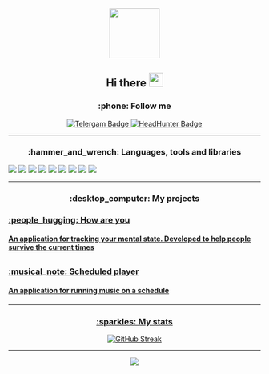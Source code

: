 
<div id="header" align="center">
  <img src="https://media.giphy.com/media/llarwdtFqG63IlqUR1/giphy.gif" width="100"/>
  <h2>Hi there
  <img src="https://github.com/blackcater/blackcater/raw/main/images/Hi.gif" height="28"/></h2>
</div>


<div id="badges" align="center">
<h3  align="center">:phone: Follow me </h3>
  <a href="https://t.me/antuere">
   <img src="https://img.shields.io/badge/Telergam-blue?style=for-the-badge&logo=telegram&logoColor=white" alt="Telergam Badge"/>
  </a>
  <a href="https://rostov.hh.ru/resume/580e4db8ff0b5d83f00039ed1f58534e513653">
  <img src="https://img.shields.io/badge/HeadHunter-red?style=for-the-badge&logo=Hack Club&logoColor=white" alt="HeadHunter Badge"/>
  </a>
</div>

---

<h3  align="center">:hammer_and_wrench: Languages, tools and libraries </h3>
<div id="tools">
 <img src="https://img.shields.io/badge/Kotlin-8A2BE2?style=for-the-badge&logo=Kotlin&logoColor=white"/>
 <img src="https://img.shields.io/badge/Java-FF8C00?style=for-the-badge&logo=Java&logoColor=white"/>
 <img src= "https://img.shields.io/badge/sqlite-%2307405e.svg?style=for-the-badge&logo=sqlite&logoColor=white"/>
 <img src="https://img.shields.io/badge/Android Studio-green?style=for-the-badge&logo=Android studio&logoColor=white"/>
 <img src="https://img.shields.io/badge/Room-778899?style=for-the-badge&logo=Conventional Commits&logoColor=white"/>
 <img src="https://img.shields.io/badge/Retrofit-778899?style=for-the-badge&logo=Conventional Commits&logoColor=white"/>
 <img src="https://img.shields.io/badge/Hilt-778899?style=for-the-badge&logo=Conventional Commits&logoColor=white"/>
 <img src="https://img.shields.io/badge/Glide-778899?style=for-the-badge&logo=Conventional Commits&logoColor=white"/>
 <img src="https://img.shields.io/badge/ExoPlayer-778899?style=for-the-badge&logo=Conventional Commits&logoColor=white"/>
</div>


---

 <h3  align="center">:desktop_computer: My projects </h3>
  <h3>
   <a href="https://github.com/antuere/HowAreYou"/>
   :people_hugging: How are you
  </h3>
  <h4>An application for tracking your mental state. Developed to help people survive the current times</h4>
  
<h2/>

 <h3>
   <a href="https://github.com/antuere/MusicApp"/>
  :musical_note: Scheduled player
  </h3>
  <h4>An application for running music on a schedule</h4>
  
<h4/>
  
---
<h3  align="center">:sparkles: My stats </h3>
<div id="stats" align="center">

[![GitHub Streak](http://github-readme-streak-stats.herokuapp.com?user=antuere&border_radius=45)](https://git.io/streak-stats)

</div>

---

<div id="love" align = "center">
 <img src="https://img.shields.io/badge/Developing with love-red?style=for-the-badge&logo=GitHub Sponsors&logoColor=white"/>
</div>


